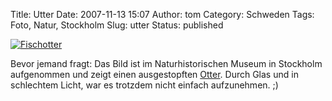 Title: Utter
Date: 2007-11-13 15:07
Author: tom
Category: Schweden
Tags: Foto, Natur, Stockholm
Slug: utter
Status: published

[![Fischotter](/pic/utter_s.jpg "Fischotter")](/pic/utter_l.jpg)

Bevor jemand fragt: Das Bild ist im Naturhistorischen Museum in
Stockholm aufgenommen und zeigt einen ausgestopften
[Otter](http://de.wikipedia.org/wiki/Fischotter). Durch Glas und in
schlechtem Licht, war es trotzdem nicht einfach aufzunehmen. ;)


